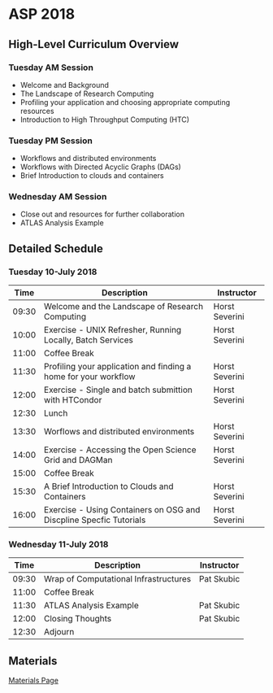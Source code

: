 # ASP 2018

## High-Level Curriculum Overview

### Tuesday AM Session

   * Welcome and Background
   * The Landscape of Research Computing
   * Profiling your application and choosing appropriate computing resources
   * Introduction to High Throughput Computing (HTC)
   
### Tuesday PM Session

   * Workflows and distributed environments
   * Workflows with Directed Acyclic Graphs (DAGs)
   * Brief Introduction to clouds and containers
   
### Wednesday AM Session

   * Close out and resources for further collaboration
   * ATLAS Analysis Example
   
## Detailed Schedule

### Tuesday 10-July 2018

| Time  | Description                                                         | Instructor       |
|-------|---------------------------------------------------------------------|------------------|
| 09:30 | Welcome and the Landscape of Research Computing                     | Horst Severini   |
| 10:00 | Exercise - UNIX Refresher, Running Locally, Batch Services          | Horst Severini   |
| 11:00 | Coffee Break                                                        |                  |
| 11:30 | Profiling your application and finding a home for your workflow     | Horst Severini   |
| 12:00 | Exercise - Single and batch submittion with HTCondor                | Horst Severini   |
| 12:30 | Lunch                                                               |                  |
| 13:30 | Worflows and distributed environments                               | Horst Severini   |
| 14:00 | Exercise - Accessing the Open Science Grid and DAGMan               | Horst Severini   |
| 15:00 | Coffee Break                                                        |                  |
| 15:30 | A Brief Introduction to Clouds and Containers                       | Horst Severini   |
| 16:00 | Exercise - Using Containers on OSG and Discpline Specfic Tutorials  | Horst Severini   |

### Wednesday 11-July 2018

| Time  | Description                                                         | Instructor       |
|-------|---------------------------------------------------------------------|------------------|
| 09:30 | Wrap of Computational Infrastructures                               | Pat Skubic       |
| 11:00 | Coffee Break                                                        |                  |
| 11:30 | ATLAS Analysis Example                                              | Pat Skubic       |
| 12:00 | Closing Thoughts                                                    | Pat Skubic       |
| 12:30 | Adjourn                                                             |                  |

## Materials

[Materials Page](https://opensciencegrid.org/dosar/ASP2018/ASP2018_Materials/)
